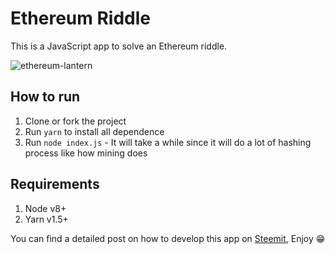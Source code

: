 # Ethereum Riddle

This is a JavaScript app to solve an Ethereum riddle.

![ethereum-lantern](https://user-images.githubusercontent.com/573856/37686157-5c44cb42-2cea-11e8-887b-52b4f1d4bd41.png)

## How to run
1. Clone or fork the project
2. Run `yarn` to install all dependence
3. Run `node index.js` - It will take a while since it will do a lot of hashing process like how mining does

## Requirements
1. Node v8+
2. Yarn v1.5+

You can find a detailed post on how to develop this app on [Steemit](https://steemit.com/introduceyourself/@jakelin/how-to-earn-one-ether-by-writing-a-simple-program-ethereum-riddle), Enjoy 😁

